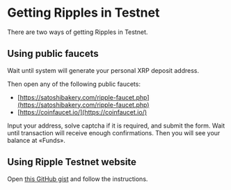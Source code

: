 # Getting Ripples in Testnet

There are two ways of getting Ripples in Testnet.

## Using public faucets

Wait until system will generate your personal XRP deposit address.

Then open any of the following public faucets:

* [https://satoshibakery.com/ripple-faucet.php](https://satoshibakery.com/ripple-faucet.php)
* [https://coinfaucet.io/](https://coinfaucet.io/)

Input your address, solve captcha if it is required, and submit the form. Wait until transaction will receive enough confirmations. Then you will see your balance at «Funds».

## Using Ripple Testnet website

Open [this GitHub gist](https://gist.github.com/dkkoval/afe88eadf3a269a0e15198616e7d7003) and follow the instructions.
